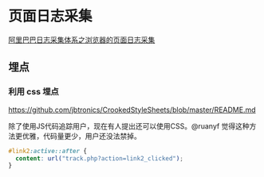# 页面日志采集

[阿里巴巴日志采集体系之浏览器的页面日志采集](https://dt.alibaba.com/page6.htm?acm=lb-zebra-227580-1867803.1003.4.1605791&scm=1003.4.lb-zebra-227580-1867803.OTHER_14921219432750_1605791)

## 埋点

### 利用 css 埋点

https://github.com/jbtronics/CrookedStyleSheets/blob/master/README.md

除了使用JS代码追踪用户，现在有人提出还可以使用CSS。@ruanyf 觉得这种方法更优雅，代码量更少，用户还没法禁掉。

```css
#link2:active::after {
  content: url("track.php?action=link2_clicked");
}
```


